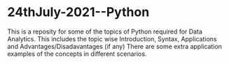 # 24thJuly-2021--Python
This is a reposity for some of the topics of Python required for Data Analytics.
This includes the topic wise Introduction, Syntax, Applications and Advantages/Disadavantages (if any)
There are some extra application examples of the concepts in different scenarios.
